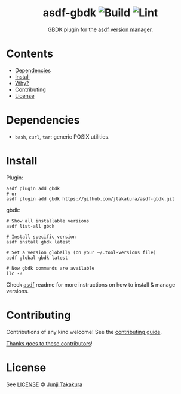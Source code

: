 <div align="center">

# asdf-gbdk ![Build](https://github.com/jtakakura/asdf-gbdk/workflows/Build/badge.svg) ![Lint](https://github.com/jtakakura/asdf-gbdk/workflows/Lint/badge.svg)

[GBDK](https://github.com/gbdk-2020/gbdk-2020) plugin for the [asdf version manager](https://asdf-vm.com).

</div>

# Contents

- [Dependencies](#dependencies)
- [Install](#install)
- [Why?](#why)
- [Contributing](#contributing)
- [License](#license)

# Dependencies

- `bash`, `curl`, `tar`: generic POSIX utilities.

# Install

Plugin:

```shell
asdf plugin add gbdk
# or
asdf plugin add gbdk https://github.com/jtakakura/asdf-gbdk.git
```

gbdk:

```shell
# Show all installable versions
asdf list-all gbdk

# Install specific version
asdf install gbdk latest

# Set a version globally (on your ~/.tool-versions file)
asdf global gbdk latest

# Now gbdk commands are available
llc -?
```

Check [asdf](https://github.com/asdf-vm/asdf) readme for more instructions on how to
install & manage versions.

# Contributing

Contributions of any kind welcome! See the [contributing guide](contributing.md).

[Thanks goes to these contributors](https://github.com/jtakakura/asdf-gbdk/graphs/contributors)!

# License

See [LICENSE](LICENSE) © [Junji Takakura](https://github.com/jtakakura/)
